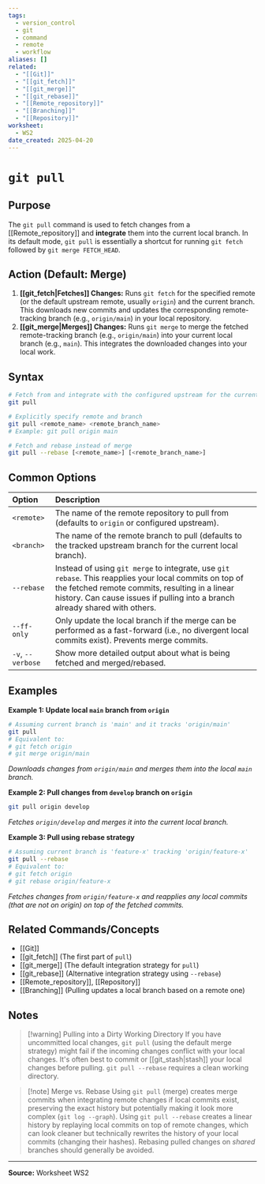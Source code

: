 ```yaml
---
tags:
  - version_control
  - git
  - command
  - remote
  - workflow
aliases: []
related:
  - "[[Git]]"
  - "[[git_fetch]]"
  - "[[git_merge]]"
  - "[[git_rebase]]"
  - "[[Remote_repository]]"
  - "[[Branching]]"
  - "[[Repository]]"
worksheet:
  - WS2
date_created: 2025-04-20
---
```

# ` git pull `

## Purpose

The `git pull` command is used to fetch changes from a [[Remote_repository]] and **integrate** them into the current local branch. In its default mode, `git pull` is essentially a shortcut for running `git fetch` followed by `git merge FETCH_HEAD`.

## Action (Default: Merge)

1.  **[[git_fetch|Fetches]] Changes:** Runs `git fetch` for the specified remote (or the default upstream remote, usually `origin`) and the current branch. This downloads new commits and updates the corresponding remote-tracking branch (e.g., `origin/main`) in your local repository.
2.  **[[git_merge|Merges]] Changes:** Runs `git merge` to merge the fetched remote-tracking branch (e.g., `origin/main`) into your current local branch (e.g., `main`). This integrates the downloaded changes into your local work.

## Syntax

```bash
# Fetch from and integrate with the configured upstream for the current branch
git pull

# Explicitly specify remote and branch
git pull <remote_name> <remote_branch_name>
# Example: git pull origin main

# Fetch and rebase instead of merge
git pull --rebase [<remote_name>] [<remote_branch_name>]
```

## Common Options

| Option        | Description                                                                                             |
| :------------ | :------------------------------------------------------------------------------------------------------ |
| `<remote>`    | The name of the remote repository to pull from (defaults to `origin` or configured upstream).           |
| `<branch>`    | The name of the remote branch to pull (defaults to the tracked upstream branch for the current local branch). |
| `--rebase`    | Instead of using `git merge` to integrate, use `git rebase`. This reapplies your local commits on top of the fetched remote commits, resulting in a linear history. Can cause issues if pulling into a branch already shared with others. |
| `--ff-only`   | Only update the local branch if the merge can be performed as a fast-forward (i.e., no divergent local commits exist). Prevents merge commits. |
| `-v`, `--verbose`| Show more detailed output about what is being fetched and merged/rebased.                             |

## Examples

**Example 1: Update local `main` branch from `origin`**
```bash
# Assuming current branch is 'main' and it tracks 'origin/main'
git pull
# Equivalent to:
# git fetch origin
# git merge origin/main
```
*Downloads changes from `origin/main` and merges them into the local `main` branch.*

**Example 2: Pull changes from `develop` branch on `origin`**
```bash
git pull origin develop
```
*Fetches `origin/develop` and merges it into the *current* local branch.*

**Example 3: Pull using rebase strategy**
```bash
# Assuming current branch is 'feature-x' tracking 'origin/feature-x'
git pull --rebase
# Equivalent to:
# git fetch origin
# git rebase origin/feature-x
```
*Fetches changes from `origin/feature-x` and reapplies any local commits (that are not on origin) on top of the fetched commits.*

## Related Commands/Concepts
- [[Git]]
- [[git_fetch]] (The first part of `pull`)
- [[git_merge]] (The default integration strategy for `pull`)
- [[git_rebase]] (Alternative integration strategy using `--rebase`)
- [[Remote_repository]], [[Repository]]
- [[Branching]] (Pulling updates a local branch based on a remote one)

## Notes
>[!warning] Pulling into a Dirty Working Directory
> If you have uncommitted local changes, `git pull` (using the default merge strategy) might fail if the incoming changes conflict with your local changes. It's often best to commit or [[git_stash|stash]] your local changes before pulling. `git pull --rebase` requires a clean working directory.

>[!note] Merge vs. Rebase
> Using `git pull` (merge) creates merge commits when integrating remote changes if local commits exist, preserving the exact history but potentially making it look more complex (`git log --graph`). Using `git pull --rebase` creates a linear history by replaying local commits on top of remote changes, which can look cleaner but technically rewrites the history of your local commits (changing their hashes). Rebasing pulled changes on *shared* branches should generally be avoided.

---
**Source:** Worksheet WS2